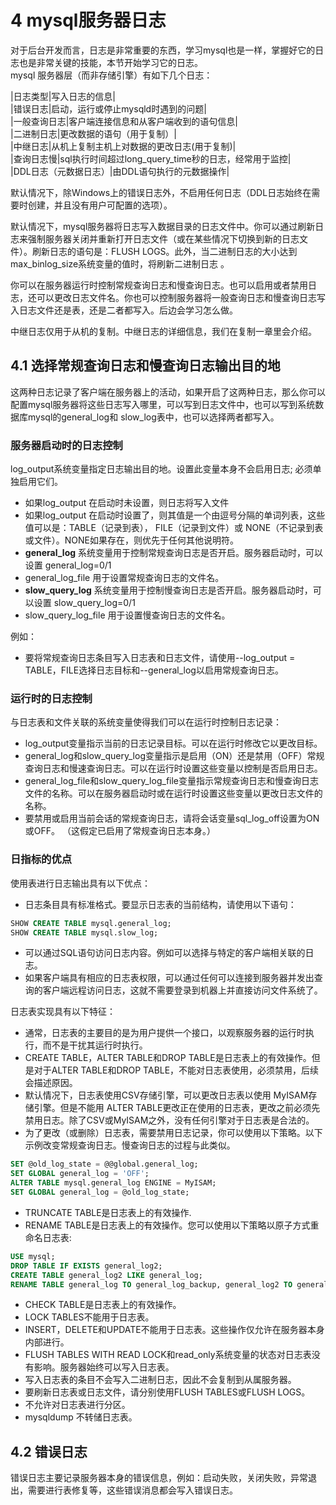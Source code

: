# 4 mysql服务器日志
对于后台开发而言，日志是非常重要的东西，学习mysql也是一样，掌握好它的日志也是非常关键的技能，本节开始学习它的日志。  
mysql 服务器层（而非存储引擎）有如下几个日志：  
  
|日志类型|写入日志的信息|  
|错误日志|启动，运行或停止mysqld时遇到的问题|  
|一般查询日志|客户端连接信息和从客户端收到的语句信息|  
|二进制日志|更改数据的语句（用于复制）|  
|中继日志|从机上复制主机上对数据的更改日志(用于复制)|  
|查询日志慢|sql执行时间超过long_query_time秒的日志，经常用于监控|  
|DDL日志（元数据日志）|由DDL语句执行的元数据操作|  

默认情况下，除Windows上的错误日志外，不启用任何日志（DDL日志始终在需要时创建，并且没有用户可配置的选项）。  

默认情况下，mysql服务器将日志写入数据目录的日志文件中。你可以通过刷新日志来强制服务器关闭并重新打开日志文件（或在某些情况下切换到新的日志文件）。刷新日志的语句是：FLUSH LOGS。此外，当二进制日志的大小达到max_binlog_size系统变量的值时，将刷新二进制日志 。  

你可以在服务器运行时控制常规查询日志和慢查询日志。也可以启用或者禁用日志，还可以更改日志文件名。你也可以控制服务器将一般查询日志和慢查询日志写入日志文件还是表，还是二者都写入。后边会学习怎么做。  

中继日志仅用于从机的复制。中继日志的详细信息，我们在复制一章里会介绍。  

## 4.1 选择常规查询日志和慢查询日志输出目的地
这两种日志记录了客户端在服务器上的活动，如果开启了这两种日志，那么你可以配置mysql服务器将这些日志写入哪里，可以写到日志文件中，也可以写到系统数据库mysql的general_log和 slow_log表中，也可以选择两者都写入。  

### 服务器启动时的日志控制
log_output系统变量指定日志输出目的地。设置此变量本身不会启用日志; 必须单独启用它们。  
 - 如果log_output 在启动时未设置，则日志将写入文件
 - 如果log_output 在启动时设置了，则其值是一个由逗号分隔的单词列表，这些值可以是：TABLE（记录到表）， FILE（记录到文件）或 NONE（不记录到表或文件）。NONE如果存在，则优先于任何其他说明符。  
 - **general_log** 系统变量用于控制常规查询日志是否开启。服务器启动时，可以设置 general_log=0/1
 - general_log_file 用于设置常规查询日志的文件名。  
 - **slow_query_log** 系统变量用于控制慢查询日志是否开启。服务器启动时，可以设置 slow_query_log=0/1
 - slow_query_log_file 用于设置慢查询日志的文件名。  

例如：  
 - 要将常规查询日志条目写入日志表和日志文件，请使用--log_output = TABLE，FILE选择日志目标和--general_log以启用常规查询日志。  

### 运行时的日志控制
与日志表和文件关联的系统变量使得我们可以在运行时控制日志记录：  
 - log_output变量指示当前的日志记录目标。可以在运行时修改它以更改目标。  
 - general_log和slow_query_log变量指示是启用（ON）还是禁用（OFF）常规查询日志和慢速查询日志。可以在运行时设置这些变量以控制是否启用日志。  
 - general_log_file和slow_query_log_file变量指示常规查询日志和慢查询日志文件的名称。可以在服务器启动时或在运行时设置这些变量以更改日志文件的名称。  
 - 要禁用或启用当前会话的常规查询日志，请将会话变量sql_log_off设置为ON或OFF。 （这假定已启用了常规查询日志本身。）  

### 日指标的优点
使用表进行日志输出具有以下优点：  
 - 日志条目具有标准格式。要显示日志表的当前结构，请使用以下语句：  
 ```sql
SHOW CREATE TABLE mysql.general_log;
SHOW CREATE TABLE mysql.slow_log;
 ```
 - 可以通过SQL语句访问日志内容。例如可以选择与特定的客户端相关联的日志。  
 - 如果客户端具有相应的日志表权限，可以通过任何可以连接到服务器并发出查询的客户端远程访问日志，这就不需要登录到机器上并直接访问文件系统了。  

日志表实现具有以下特征：  
 - 通常，日志表的主要目的是为用户提供一个接口，以观察服务器的运行时执行，而不是干扰其运行时执行。  
 - CREATE TABLE，ALTER TABLE和DROP TABLE是日志表上的有效操作。但是对于ALTER TABLE和DROP TABLE，不能对日志表使用，必须禁用，后续会描述原因。  
 - 默认情况下，日志表使用CSV存储引擎，可以更改日志表以使用 MyISAM存储引擎。但是不能用 ALTER TABLE更改正在使用的日志表，更改之前必须先禁用日志。除了CSV或MyISAM之外，没有任何引擎对于日志表是合法的。  
 - 为了更改（或删除）日志表，需要禁用日志记录，你可以使用以下策略。以下示例改变常规查询日志。慢查询日志的过程与此类似。  
 ```sql
SET @old_log_state = @@global.general_log;
SET GLOBAL general_log = 'OFF';
ALTER TABLE mysql.general_log ENGINE = MyISAM;
SET GLOBAL general_log = @old_log_state;
 ```
 - TRUNCATE TABLE是日志表上的有效操作.  
 - RENAME TABLE是日志表上的有效操作。您可以使用以下策略以原子方式重命名日志表:  
 ```sql
USE mysql;
DROP TABLE IF EXISTS general_log2;
CREATE TABLE general_log2 LIKE general_log;
RENAME TABLE general_log TO general_log_backup, general_log2 TO general_log;
 ```
 - CHECK TABLE是日志表上的有效操作。  
 - LOCK TABLES不能用于日志表。  
 - INSERT，DELETE和UPDATE不能用于日志表。这些操作仅允许在服务器本身内部进行。  
 - FLUSH TABLES WITH READ LOCK和read_only系统变量的状态对日志表没有影响。服务器始终可以写入日志表。  
 - 写入日志表的条目不会写入二进制日志，因此不会复制到从属服务器。  
 - 要刷新日志表或日志文件，请分别使用FLUSH TABLES或FLUSH LOGS。 
 - 不允许对日志表进行分区。  
 - mysqldump 不转储日志表。  

## 4.2 错误日志
错误日志主要记录服务器本身的错误信息，例如：启动失败，关闭失败，异常退出，需要进行表修复等，这些错误消息都会写入错误日志。  






